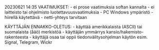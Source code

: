20230621 14:35
VAATIMUKSET:
	- ei prose vaatimuksia softan kannalta
	- ei laitteisto tai ohjelmisto luotettavuusvaatimuksia
	- PC Windows ympäristö
	- hiirellä käytettävä 
	- netti-yhteys tarvitaan

 KÄYTTÄJÄN ENNAKKO-OLETUS:
 	- käyttää amerikkalaista (ASCII) tai suomalaista (åäö) merkistöä 
	- käyttäjän ymmärrys kansio/hakemisto-rakenteesta
	- käyttäjä osaa tai oppii tiedonvälitysohjelman käytön esim. Signal, Telegram, Wickr
	
